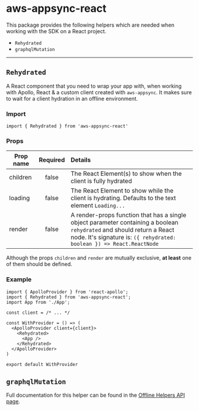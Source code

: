 # aws-appsync-react

This package provides the following helpers which are needed when working with the SDK on a React project.

- `Rehydrated`
- `graphqlMutation`

----
## `Rehydrated`

A React component that you need to wrap your app with, when working with Apollo, React & a custom client created with `aws-appsync`. It makes sure
to wait for a client hydration in an offline environment.

### Import
```
import { Rehydrated } from 'aws-appsync-react'
```

### Props

| Prop name     | Required      | Details |
| ------------- |:-------------:| :-------|
| children      | false         | The React Element(s) to show when the client is fully hydrated |
| loading       | false         | The React Element to show while the client is hydrating. Defaults to the text element `Loading...` |
| render        | false         | A render-props function that has a single object parameter containing a boolean `rehydrated` and should return a React node. It's signature is: `({ rehydrated: boolean }) => React.ReactNode` |

 Although the props `children` and `render` are mutually exclusive, **at least** one of them should be defined.


### Example
```
import { ApolloProvider } from 'react-apollo';
import { Rehydrated } from 'aws-appsync-react'; 
import App from './App';

const client = /* ... */

const WithProvider = () => (
  <ApolloProvider client={client}>
    <Rehydrated>
      <App />
    </Rehydrated>
  </ApolloProvider>
)

export default WithProvider
```

## `graphqlMutation`

Full documentation for this helper can be found in the [Offline Helpers API page](https://github.com/awslabs/aws-mobile-appsync-sdk-js/blob/master/OFFLINE_HELPERS.md).
